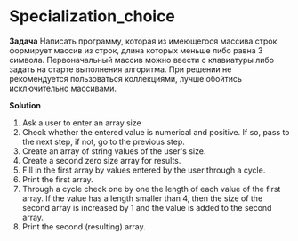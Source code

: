 # Specialization_choice

**Задача**
Написать программу, которая из имеющегося массива строк формирует массив из строк, длина которых меньше либо равна 3 символа. Первоначальный массив можно ввести с клавиатуры либо задать на старте выполнения алгоритма. При решении не рекомендуется пользоваться коллекциями, лучше обойтись исключительно массивами. 

**Solution**

1. Ask a user to enter an array size
2. Check whether the entered value is numerical and positive. If so, pass to the next step, if not, go to the previous step.
3. Create an array of string values of the user's size.
4. Create a second zero size array for results.
5. Fill in the first array by values entered by the user through a cycle.
6. Print the first array.
7. Through a cycle check one by one the length of each value of the first array. If the value has a length smaller than 4, then the size of the second array is increased by 1 and the value is added to the second array.
8. Print the second (resulting) array.

